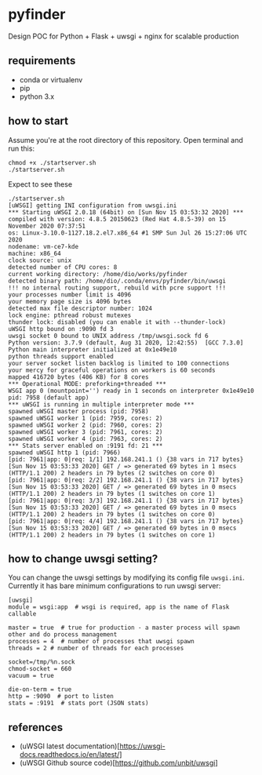 # pyfinder
Design POC for Python + Flask + uwsgi + nginx for scalable production 

## requirements
- conda or virtualenv
- pip
- python 3.x

## how to start
Assume you're at the root directory of this repository. Open terminal and run this:

```
chmod +x ./startserver.sh
./startserver.sh
```

Expect to see these
```
./startserver.sh
[uWSGI] getting INI configuration from uwsgi.ini
*** Starting uWSGI 2.0.18 (64bit) on [Sun Nov 15 03:53:32 2020] ***
compiled with version: 4.8.5 20150623 (Red Hat 4.8.5-39) on 15 November 2020 07:37:51
os: Linux-3.10.0-1127.18.2.el7.x86_64 #1 SMP Sun Jul 26 15:27:06 UTC 2020
nodename: vm-ce7-kde
machine: x86_64
clock source: unix
detected number of CPU cores: 8
current working directory: /home/dio/works/pyfinder
detected binary path: /home/dio/.conda/envs/pyfinder/bin/uwsgi
!!! no internal routing support, rebuild with pcre support !!!
your processes number limit is 4096
your memory page size is 4096 bytes
detected max file descriptor number: 1024
lock engine: pthread robust mutexes
thunder lock: disabled (you can enable it with --thunder-lock)
uWSGI http bound on :9090 fd 3
uwsgi socket 0 bound to UNIX address /tmp/uwsgi.sock fd 6
Python version: 3.7.9 (default, Aug 31 2020, 12:42:55)  [GCC 7.3.0]
Python main interpreter initialized at 0x1e49e10
python threads support enabled
your server socket listen backlog is limited to 100 connections
your mercy for graceful operations on workers is 60 seconds
mapped 416720 bytes (406 KB) for 8 cores
*** Operational MODE: preforking+threaded ***
WSGI app 0 (mountpoint='') ready in 1 seconds on interpreter 0x1e49e10 pid: 7958 (default app)
*** uWSGI is running in multiple interpreter mode ***
spawned uWSGI master process (pid: 7958)
spawned uWSGI worker 1 (pid: 7959, cores: 2)
spawned uWSGI worker 2 (pid: 7960, cores: 2)
spawned uWSGI worker 3 (pid: 7961, cores: 2)
spawned uWSGI worker 4 (pid: 7963, cores: 2)
*** Stats server enabled on :9191 fd: 21 ***
spawned uWSGI http 1 (pid: 7966)
[pid: 7961|app: 0|req: 1/1] 192.168.241.1 () {38 vars in 717 bytes} [Sun Nov 15 03:53:33 2020] GET / => generated 69 bytes in 1 msecs (HTTP/1.1 200) 2 headers in 79 bytes (2 switches on core 0)
[pid: 7961|app: 0|req: 2/2] 192.168.241.1 () {38 vars in 717 bytes} [Sun Nov 15 03:53:33 2020] GET / => generated 69 bytes in 0 msecs (HTTP/1.1 200) 2 headers in 79 bytes (1 switches on core 1)
[pid: 7961|app: 0|req: 3/3] 192.168.241.1 () {38 vars in 717 bytes} [Sun Nov 15 03:53:33 2020] GET / => generated 69 bytes in 0 msecs (HTTP/1.1 200) 2 headers in 79 bytes (1 switches on core 0)
[pid: 7961|app: 0|req: 4/4] 192.168.241.1 () {38 vars in 717 bytes} [Sun Nov 15 03:53:33 2020] GET / => generated 69 bytes in 0 msecs (HTTP/1.1 200) 2 headers in 79 bytes (1 switches on core 1)
```

## how to change uwsgi setting?
You can change the uwsgi settings by modifying its config file `uwsgi.ini`. Currently it has bare minimum configurations to run uwsgi server:
```
[uwsgi]
module = wsgi:app  # wsgi is required, app is the name of Flask callable

master = true  # true for production - a master process will spawn other and do process management
processes = 4  # number of processes that uwsgi spawn
threads = 2 # number of threads for each processes

socket=/tmp/%n.sock
chmod-socket = 660
vacuum = true

die-on-term = true
http = :9090  # port to listen
stats = :9191  # stats port (JSON stats)
```

## references
- (uWSGI latest documentation)[https://uwsgi-docs.readthedocs.io/en/latest/]
- (uWSGI Github source code)[https://github.com/unbit/uwsgi]
